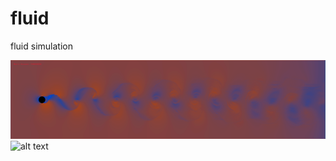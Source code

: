 # fluid
fluid simulation 

![alt text](https://github.com/adambigg-s/fluid/blob/main/examples/sphere_karman_street.png)
![alt text](https://github.com/adambigg-s/fluid/blob/optimizing-/-multithread/examples/cylinder_karman_street.png) 
